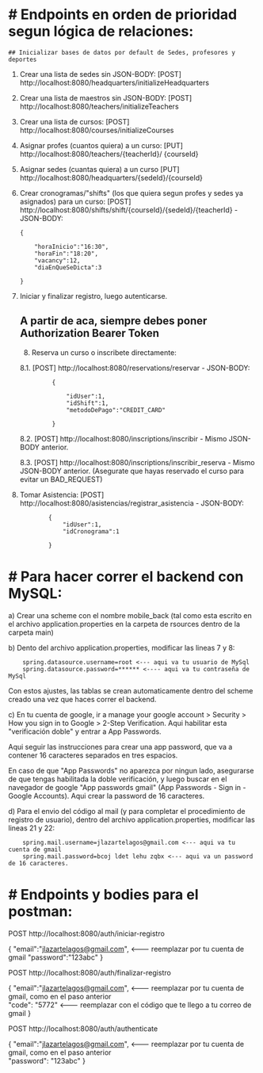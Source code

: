  # # Endpoints en orden de prioridad segun lógica de relaciones:

    ## Inicializar bases de datos por default de Sedes, profesores y deportes

 1. Crear una lista de sedes sin JSON-BODY: [POST] http://localhost:8080/headquarters/initializeHeadquarters

 2. Crear una lista de maestros sin JSON-BODY: [POST] http://localhost:8080/teachers/initializeTeachers 

 3. Crear una lista de cursos: [POST] http://localhost:8080/courses/initializeCourses 

 4. Asignar profes (cuantos quiera) a un curso: [PUT] http://localhost:8080/teachers/{teacherId}/
 {courseId} 

 5. Asignar sedes (cuantas quiera) a un curso [PUT] http://localhost:8080/headquarters/{sedeId}/{courseId} 

 6. Crear cronogramas/"shifts" (los que quiera segun profes y sedes ya asignados) para un curso: [POST] http://localhost:8080/shifts/shift/{courseId}/{sedeId}/{teacherId} - JSON-BODY:

        {

            "horaInicio":"16:30", 
            "horaFin":"18:20",
            "vacancy":12,
            "diaEnQueSeDicta":3

        }

 7. Iniciar y finalizar registro, luego autenticarse.

    ## A partir de aca, siempre debes poner Authorization Bearer Token

    8. Reserva un curso o inscribete directamente:
 
    8.1. [POST] http://localhost:8080/reservations/reservar - JSON-BODY:
 
                 {
 
                     "idUser":1,
                     "idShift":1,
                     "metodoDePago":"CREDIT_CARD"
 
                 }
     
    8.2. [POST] http://localhost:8080/inscriptions/inscribir - Mismo JSON-BODY anterior.
     
    8.3. [POST] http://localhost:8080/inscriptions/inscribir_reserva - Mismo JSON-BODY anterior. (Asegurate que hayas reservado el curso para evitar un BAD_REQUEST)

 9. Tomar Asistencia: [POST] http://localhost:8080/asistencias/registrar_asistencia - JSON-BODY:
           
                {
                    "idUser":1,
                    "idCronograma":1
        
                }

 # # Para hacer correr el backend con MySQL:
 
 a) Crear una scheme con el nombre mobile_back (tal como esta escrito en el archivo application.properties en la carpeta de rsources dentro de la carpeta main)
 
 b) Dento del archivo application.properties, modificar las lineas 7 y 8: 
 
        spring.datasource.username=root <--- aqui va tu usuario de MySql
        spring.datasource.password=****** <---- aqui va tu contraseña de MySql
        
   Con estos ajustes, las tablas se crean automaticamente dentro del scheme creado una vez que haces correr el backend.
    
c) En tu cuenta de google, ir a manage your google account > Security > How you sign in to Google > 2-Step Verification. Aqui habilitar esta "verificación doble" y entrar a App Passwords.

   Aqui seguir las instrucciones para crear una app password, que va a contener 16 caracteres separados en tres espacios. 
   
   En caso de que "App Passwords" no aparezca por ningun lado, asegurarse de que tengas habilitada la doble verificación, y luego buscar en el navegador de google "App passwords gmail" 
   (App Passwords - Sign in - Google Accounts). Aqui crear la password de 16 caracteres.
   
d) Para el envio del código al mail (y para completar el procedimiento de registro de usuario), dentro del archivo application.properties, modificar las lineas 21 y 22:

        spring.mail.username=jlazartelagos@gmail.com <--- aqui va tu cuenta de gmail
        spring.mail.password=bcoj ldet lehu zqbx <--- aqui va un password de 16 caracteres.

# # Endpoints y bodies para el postman:

 POST http://localhost:8080/auth/iniciar-registro
 
 {
    "email":"jlazartelagos@gmail.com", <--- reemplazar por tu cuenta de gmail
    "password":"123abc"
}

POST http://localhost:8080/auth/finalizar-registro

{
    "email":"jlazartelagos@gmail.com", <--- reemplazar por tu cuenta de gmail, como en el paso anterior    
    "code": "5772" <--- reemplazar con el código que te llego a tu correo de gmail
}

POST http://localhost:8080/auth/authenticate

{
    "email":"jlazartelagos@gmail.com",  <--- reemplazar por tu cuenta de gmail, como en el paso anterior  
    "password": "123abc"
}
